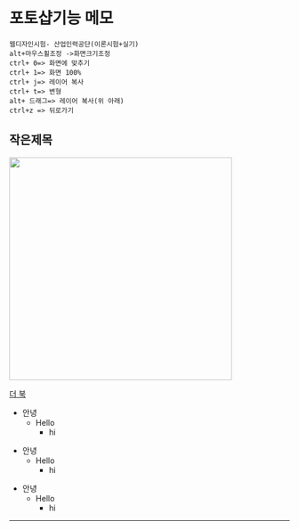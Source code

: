 # 포토샵기능 메모
```
웹디자인시험- 산업인력공단(이론시험+실기)
alt+마우스휠조정 ->화면크기조정
ctrl+ 0=> 화면에 맞추기
ctrl+ 1=> 화면 100%
ctrl+ j=> 레이어 복사
ctrl+ t=> 변형
alt+ 드래그=> 레이어 복사(위 아래)
ctrl+z => 뒤로가기
```

## 작은제목

<img src="https://jaejae87.github.io/img/제목 없음.png" width="400" >

[더 북](https://thebook.io/)



+ 안녕
  + Hello
    + hi


* 안녕
  * Hello
    * hi

- 안녕
  - Hello
    - hi

------------------------------------------------------------------------------------
